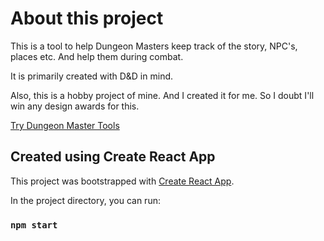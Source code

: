 # About this project
This is a tool to help Dungeon Masters keep track of the story, NPC's, places etc. And help them during combat.

It is primarily created with D&D in mind.

Also, this is a hobby project of mine. And I created it for me. So I doubt I'll win any design awards for this.

[Try Dungeon Master Tools](https://d-master-tools.herokuapp.com/)

## Created using Create React App

This project was bootstrapped with [Create React App](https://github.com/facebook/create-react-app).

In the project directory, you can run:

### `npm start`
